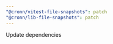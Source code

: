 ```yaml
---
"@cronn/vitest-file-snapshots": patch
"@cronn/lib-file-snapshots": patch
---
```


Update dependencies
